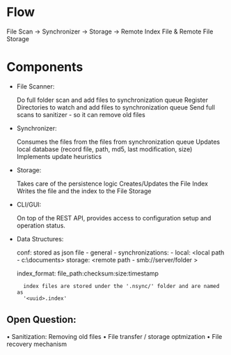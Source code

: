 # Flow

File Scan -> Synchronizer -> Storage -> Remote Index File & Remote File Storage

# Components

* File Scanner:

    Do full folder scan and add files to synchronization queue
    Register Directories to watch and add files to synchronization queue
    Send full scans to sanitizer - so it can remove old files

* Synchronizer:

    Consumes the files from the files from synchronization queue
    Updates local database (record file, path, md5, last modification, size)
    Implements update heuristics

* Storage:

    Takes care of the persistence logic
    Creates/Updates the File Index
    Writes the file and the index to the File Storage

* CLI/GUI:

    On top of the REST API, provides access to configuration setup and operation
    status.

* Data Structures:

    conf:
        stored as json file
        - general
        - synchronizations:
          - <sync name>
            local: <local path - c:\documents>
            storage: <remote path - smb://server/folder >
                    
    index_format:
        file_path:checksum:size:timestamp
        
        index files are stored under the '.nsync/' folder and are named as
        '<uuid>.index'
        

## Open Question:
• Sanitization: Removing old files
• File transfer / storage optmization
• File recovery mechanism